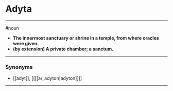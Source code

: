 # Adyta
---
#noun
- **The innermost sanctuary or shrine in a temple, from where oracles were given.**
- **(by extension) A private chamber; a sanctum.**
---
### Synonyms
- [[adyt]], [[[[a/_adyton|adyton]]]]
---
